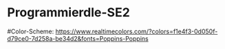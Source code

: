 # Programmierdle-SE2

#Color-Scheme:
https://www.realtimecolors.com/?colors=f1e4f3-0d050f-d79ce0-7d258a-be34d2&fonts=Poppins-Poppins
